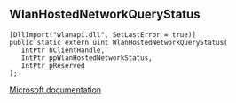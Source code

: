 ## WlanHostedNetworkQueryStatus

```
[DllImport("wlanapi.dll", SetLastError = true)]
public static extern uint WlanHostedNetworkQueryStatus(
   IntPtr hClientHandle,
   IntPtr ppWlanHostedNetworkStatus,
   IntPtr pReserved
);
```

[Microsoft documentation](https://docs.microsoft.com/en-us/windows/win32/api/wlanapi/nf-wlanapi-wlanhostednetworkquerystatus)
